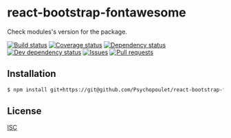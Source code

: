 # react-bootstrap-fontawesome
Check modules's version for the package.

[![Build status](https://api.travis-ci.org/Psychopoulet/react-bootstrap-fontawesome.svg?branch=master)](https://travis-ci.org/Psychopoulet/react-bootstrap-fontawesome)
[![Coverage status](https://coveralls.io/repos/github/Psychopoulet/react-bootstrap-fontawesome/badge.svg?branch=master)](https://coveralls.io/github/Psychopoulet/react-bootstrap-fontawesome)
[![Dependency status](https://david-dm.org/Psychopoulet/react-bootstrap-fontawesome/status.svg)](https://david-dm.org/Psychopoulet/react-bootstrap-fontawesome)
[![Dev dependency status](https://david-dm.org/Psychopoulet/react-bootstrap-fontawesome/dev-status.svg)](https://david-dm.org/Psychopoulet/react-bootstrap-fontawesome?type=dev)
[![Issues](https://img.shields.io/github/issues/Psychopoulet/react-bootstrap-fontawesome.svg)](https://github.com/Psychopoulet/react-bootstrap-fontawesome/issues)
[![Pull requests](https://img.shields.io/github/issues-pr/Psychopoulet/react-bootstrap-fontawesome.svg)](https://github.com/Psychopoulet/react-bootstrap-fontawesome/pulls)

## Installation

```bash
$ npm install git+https://git@github.com/Psychopoulet/react-bootstrap-fontawesome
```

## License

  [ISC](LICENSE)
